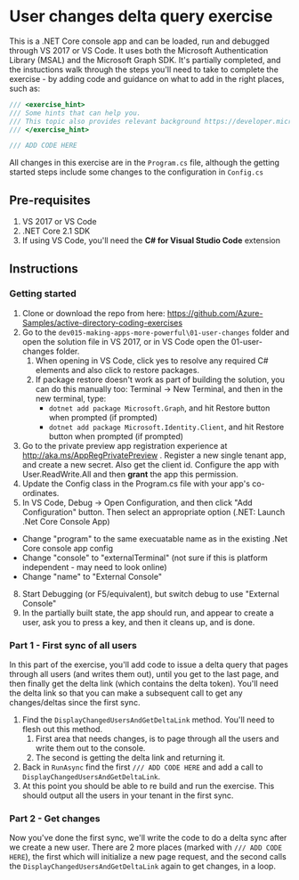 # User changes delta query exercise

This is a .NET Core console app and can be loaded, run and debugged through VS 2017 or VS Code.  It uses
both the Microsoft Authentication Library (MSAL) and the Microsoft Graph SDK.
It's partially completed, and the instuctions walk through the steps you'll need
to take to complete the exercise - by adding code and guidance on what to add in the right places, such as:

```C#
/// <exercise_hint>
/// Some hints that can help you.
/// This topic also provides relevant background https://developer.microsoft.com/en-us/graph/docs/concepts/delta_query_users
/// </exercise_hint>

/// ADD CODE HERE
```

All changes in this exercise are in the `Program.cs` file, although the getting started steps include some changes to the configuration in `Config.cs`

## Pre-requisites

1. VS 2017 or VS Code
2. .NET Core 2.1 SDK
3. If using VS Code, you'll need the **C# for Visual Studio Code** extension

## Instructions

### Getting started

1. Clone or download the repo from here: https://github.com/Azure-Samples/active-directory-coding-exercises
2. Go to the `dev015-making-apps-more-powerful\01-user-changes` folder and open the solution file in VS 2017, or in VS Code open the 01-user-changes folder.
    1. When opening in VS Code, click yes to resolve any required C# elements and also click to restore packages.
    2. If package restore doesn't work as part of building the solution, you can do this manually too: Terminal -> New Terminal, and then in the new terminal, type: 
        * `dotnet add package Microsoft.Graph`, and hit Restore button when prompted (if prompted)
        * `dotnet add package Microsoft.Identity.Client`, and hit Restore button when prompted (if prompted)
1. Go to the private preview app registration experience at http://aka.ms/AppRegPrivatePreview . Register a new single tenant app, and create a new secret.  Also get the client id. Configure the app with User.ReadWrite.All and then **grant** the app this permission.
3. Update the Config class in the Program.cs file with your app's co-ordinates.
4. In VS Code, Debug -> Open Configuration, and then click "Add Configuration" button. Then select an appropriate option (.NET: Launch .Net Core Console App)
  * Change "program" to the same execuatable name as in the existing .Net Core console app config
  * Change "console" to "externalTerminal" (not sure if this is platform independent - may need to look online)
  * Change "name" to "External Console"
8. Start Debugging (or F5/equivalent), but switch debug to use "External Console"
9. In the partially built state, the app should run, and appear to create a user, ask you to press a key, and then it cleans up, and is done.

### Part 1 - First sync of all users

In this part of the exercise, you'll add code to issue a delta query that pages through all users (and writes them out), until you get to the last page, and then finally get the delta link (which contains the delta token).  You'll need the delta link so that you can make a subsequent call to get any changes/deltas since the first sync.

1. Find the `DisplayChangedUsersAndGetDeltaLink` method.  You'll need to flesh out this method.
    1. First area that needs changes, is to page through all the users and write them out to the console.
    2. The second is getting the delta link and returning it.
2. Back in `RunAsync` find the first `/// ADD CODE HERE` and add a call to `DisplayChangedUsersAndGetDeltaLink`.
3. At this point you should be able to re build and run the exercise.  This should output all the users in your tenant in the first sync.

### Part 2 - Get changes

Now you've done the first sync, we'll write the code to do a delta sync after we create a new user.  There are 2 more places (marked with `/// ADD CODE HERE`), the first which will initialize a new page request, and the second calls the `DisplayChangedUsersAndGetDeltaLink` again to get changes, in a loop.
